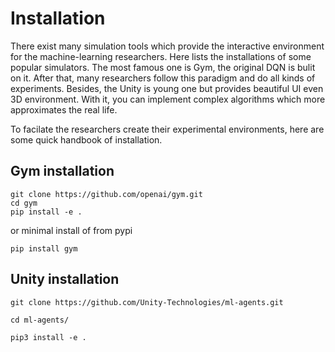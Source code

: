 # Installation

There exist many simulation tools which provide the interactive environment for the machine-learning researchers. Here lists the installations of some popular simulators. The most famous one is Gym, the original DQN is bulit on it. After that, many researchers follow this paradigm and do all kinds of experiments. Besides, the Unity is young one but provides beautiful UI even 3D environment. With it, you can implement complex algorithms which more approximates the real life.

To facilate the researchers create their experimental environments, here are some quick handbook of installation.

## Gym installation 

```
git clone https://github.com/openai/gym.git
cd gym
pip install -e .
```
or minimal install of from pypi
```
pip install gym
```

## Unity installation

```
git clone https://github.com/Unity-Technologies/ml-agents.git

cd ml-agents/

pip3 install -e .
```




